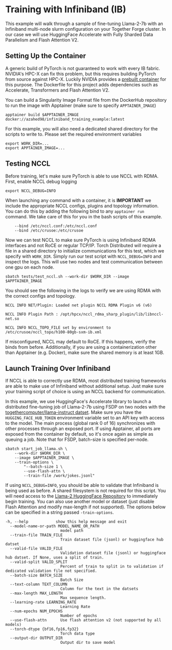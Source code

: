 # Training with Infiniband (IB)

This example will walk through a sample of fine-tuning Llama-2-7b with an Infiniband multi-node slurm configuration on your Together Forge cluster. In our case we will use HuggingFace Accelerate with Fully Sharded Data Parallelism and Flash Attention V2.

## Setting Up the Container

A generic build of PyTorch is not guaranteed to work with every IB fabric. NVIDIA's HPC-X can fix this problem, but this requires building PyTorch from source against HPC-X. Luckily NVIDIA provides a [prebuilt container](https://catalog.ngc.nvidia.com/orgs/nvidia/containers/pytorch) for this purpose. The Dockerfile for this project adds dependencies such as Accelerate, Transformers and Flash Attention V2.

You can build a Singularity Image Format file from the DockerHub repository to run the image with Apptainer (make sure to specify `APPTAINER_IMAGE`)
```console
apptainer build $APPTAINER_IMAGE docker://azahed98/infiniband_training_example:latest
```

For this example, you will also need a dedicated shared directory for the scripts to write to. Please set the required environment variables
```console
export WORK_DIR=...
export APPTAINER_IMAGE=...
```

## Testing NCCL

Before training, let's make sure PyTorch is able to use NCCL with RDMA. First, enable NCCL debug logging
```console
export NCCL_DEBUG=INFO
```

When launching any command with a container, it is **IMPORTANT** we include the appropriate NCCL configs, plugins and topology information. You can do this by adding the following bind to any `apptainer run` command. We take care of this for you in the bash scripts of this example.
```console
    --bind /etc/nccl.conf:/etc/nccl.conf
    --bind /etc/crusoe:/etc/crusoe 
```

Now we can test NCCL to make sure PyTorch is using Infiniband RDMA interfaces and not RoCE or regular TCP/IP. Torch Distributed will require a file in a shared directory to initialize communications for this test, which we specify with `WORK_DIR`. Simply run our test script with `NCCL_DEBUG=INFO` and inspect the logs. This will use two nodes and test communication between one gpu on each node.

```console
sbatch tests/test_nccl.sh --work-dir $WORK_DIR --image $APPTAINER_IMAGE 
```

You should see the following in the logs to verify we are using RDMA with the correct configs and topology.
```console
NCCL INFO NET/Plugin: Loaded net plugin NCCL RDMA Plugin v6 (v6)

NCCL INFO Plugin Path : /opt/hpcx/nccl_rdma_sharp_plugin/lib/libnccl-net.so

NCCL INFO NCCL_TOPO_FILE set by environment to /etc/crusoe/nccl_topo/h100-80gb-sxm-ib.xml
```

If misconfigured, NCCL may default to RoCE. If this happens, verify the binds from before. Additionally, if you are using a containerization other than Apptainer (e.g. Docker), make sure the shared memory is at least 1GB.


## Launch Training Over Infiniband

If NCCL is able to correctly use RDMA, most distributed training frameworks are able to make use of Infiniband without additional setup. Just make sure your training script of choice is using an NCCL backend for communication.

In this example, we use HuggingFace's Accelerate library to launch a distributed fine-tuning job of Llama-2-7b using FSDP on two nodes with the [togethercomputer/llama-instruct datset](https://huggingface.co/datasets/togethercomputer/llama-instruct). Make sure you have the `HUGGING_FACE_HUB_TOKEN` environment variable set to an API key with access to the model. The main process (global rank 0 of 16) synchronizes with other processes through an exposed port. If using Apptainer, all ports are exposed from the container by default, so it's once again as simple as queuing a job. Note that for FSDP, batch-size is specified per-node.

```console
sbatch start_job_llama.sh \
    --work-dir $WORK_DIR \
    --image $APPTAINER_IMAGE \
    --train-options \
        "--batch-size 1 \
        --use-flash-attn \
        --train-file /work/jokes.jsonl"
```

If using `NCCL_DEBUG=INFO`, you should be able to validate that Infiniband is being used as before. A shared filesystem is not required for this script. You will need access to the [Llama-2 HuggingFace Repository](https://huggingface.co/meta-llama/Llama-2-7b-hf) to immediately begin training. You can also use another model or dataset (just disable Flash Attention and modify max-length if not supported). The options below can be specified in a string passed `-train-options`.

```console
-h, --help            show this help message and exit
  --model-name-or-path MODEL_NAME_OR_PATH
                        model path
  --train-file TRAIN_FILE
                        Train dataset file (jsonl) or huggingface hub datset
  --valid-file VALID_FILE
                        Validation dataset file (jsonl) or huggingface hub datset. If None, uses a split of train.
  --valid-split VALID_SPLIT
                        Percent of train to split in to validation if dedicated validation file not specified.
  --batch-size BATCH_SIZE
                        Batch Size
  --text-column TEXT_COLUMN
                        Column for the text in the datsets
  --max-length MAX_LENGTH
                        Max sequence length.
  --learning-rate LEARNING_RATE
                        Learning Rate
  --num-epochs NUM_EPOCHS
                        Number of epochs
  --use-flash-attn      Use flash attention v2 (not supported by all models)
  --torch-dtype {bf16,fp16,fp32}
                        Torch data type
  --output-dir OUTPUT_DIR
                        Output dir to save model
```
